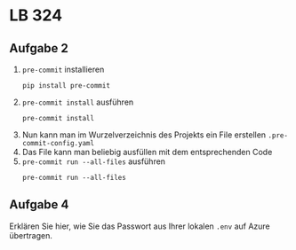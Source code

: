 # LB 324

## Aufgabe 2
1. `pre-commit` installieren
   ```
   pip install pre-commit
   ```
2. `pre-commit install` ausführen
   ```
   pre-commit install
   ```
3. Nun kann man im Wurzelverzeichnis des Projekts ein File erstellen `.pre-commit-config.yaml`
4. Das File kann man beliebig ausfüllen mit dem entsprechenden Code
5. `pre-commit run --all-files` ausführen
   ```
   pre-commit run --all-files
   ```

## Aufgabe 4
Erklären Sie hier, wie Sie das Passwort aus Ihrer lokalen `.env` auf Azure übertragen.
